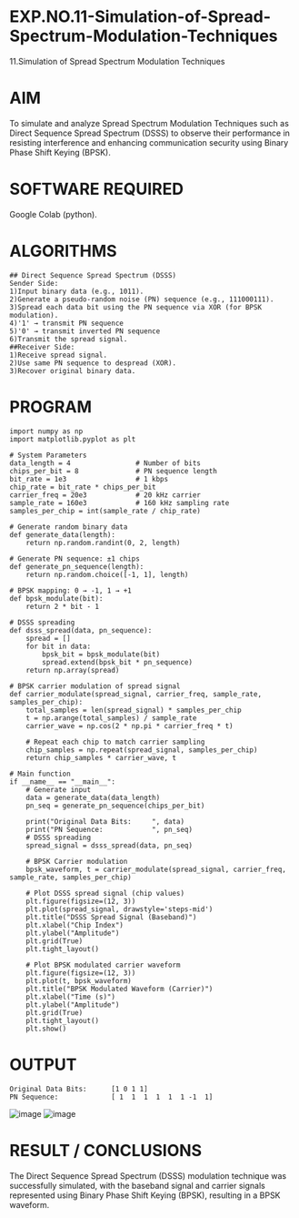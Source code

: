 # EXP.NO.11-Simulation-of-Spread-Spectrum-Modulation-Techniques

11.Simulation of Spread Spectrum Modulation Techniques

# AIM
To simulate and analyze Spread Spectrum Modulation Techniques such as  Direct Sequence Spread Spectrum (DSSS) to observe their performance in resisting interference and enhancing communication security using Binary Phase Shift Keying (BPSK).

# SOFTWARE REQUIRED
Google Colab (python).

# ALGORITHMS
```
## Direct Sequence Spread Spectrum (DSSS)
Sender Side:
1)Input binary data (e.g., 1011).
2)Generate a pseudo-random noise (PN) sequence (e.g., 111000111).
3)Spread each data bit using the PN sequence via XOR (for BPSK modulation).
4)'1' → transmit PN sequence
5)'0' → transmit inverted PN sequence
6)Transmit the spread signal.
##Receiver Side:
1)Receive spread signal.
2)Use same PN sequence to despread (XOR).
3)Recover original binary data.
```
# PROGRAM
```
import numpy as np
import matplotlib.pyplot as plt

# System Parameters
data_length = 4                # Number of bits
chips_per_bit = 8              # PN sequence length
bit_rate = 1e3                 # 1 kbps
chip_rate = bit_rate * chips_per_bit
carrier_freq = 20e3            # 20 kHz carrier
sample_rate = 160e3            # 160 kHz sampling rate
samples_per_chip = int(sample_rate / chip_rate)

# Generate random binary data
def generate_data(length):
    return np.random.randint(0, 2, length)

# Generate PN sequence: ±1 chips
def generate_pn_sequence(length):
    return np.random.choice([-1, 1], length)

# BPSK mapping: 0 → -1, 1 → +1
def bpsk_modulate(bit):
    return 2 * bit - 1

# DSSS spreading
def dsss_spread(data, pn_sequence):
    spread = []
    for bit in data:
        bpsk_bit = bpsk_modulate(bit)
        spread.extend(bpsk_bit * pn_sequence)
    return np.array(spread)

# BPSK carrier modulation of spread signal
def carrier_modulate(spread_signal, carrier_freq, sample_rate, samples_per_chip):
    total_samples = len(spread_signal) * samples_per_chip
    t = np.arange(total_samples) / sample_rate
    carrier_wave = np.cos(2 * np.pi * carrier_freq * t)
    
    # Repeat each chip to match carrier sampling
    chip_samples = np.repeat(spread_signal, samples_per_chip)
    return chip_samples * carrier_wave, t

# Main function
if __name__ == "__main__":
    # Generate input
    data = generate_data(data_length)
    pn_seq = generate_pn_sequence(chips_per_bit)

    print("Original Data Bits:     ", data)
    print("PN Sequence:            ", pn_seq)
    # DSSS spreading
    spread_signal = dsss_spread(data, pn_seq)

    # BPSK Carrier modulation
    bpsk_waveform, t = carrier_modulate(spread_signal, carrier_freq, sample_rate, samples_per_chip)

    # Plot DSSS spread signal (chip values)
    plt.figure(figsize=(12, 3))
    plt.plot(spread_signal, drawstyle='steps-mid')
    plt.title("DSSS Spread Signal (Baseband)")
    plt.xlabel("Chip Index")
    plt.ylabel("Amplitude")
    plt.grid(True)
    plt.tight_layout()

    # Plot BPSK modulated carrier waveform
    plt.figure(figsize=(12, 3))
    plt.plot(t, bpsk_waveform)
    plt.title("BPSK Modulated Waveform (Carrier)")
    plt.xlabel("Time (s)")
    plt.ylabel("Amplitude")
    plt.grid(True)
    plt.tight_layout()
    plt.show()
```

# OUTPUT
```
Original Data Bits:      [1 0 1 1]
PN Sequence:             [ 1  1  1  1  1  1 -1  1]
```
![image](https://github.com/user-attachments/assets/97f8c11e-8b71-4216-aafd-0be6636b8ee3)
![image](https://github.com/user-attachments/assets/fba11b0d-40e7-4bd9-ab92-50c65d89fb53)

# RESULT / CONCLUSIONS
The Direct Sequence Spread Spectrum (DSSS) modulation technique was successfully simulated, with the baseband signal and carrier signals represented using Binary Phase Shift Keying (BPSK), resulting in a BPSK waveform.
